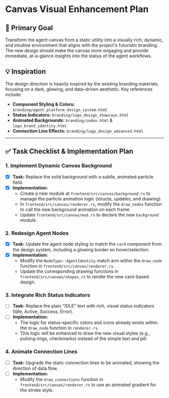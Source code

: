 # Canvas Visual Enhancement Plan

## 🎯 **Primary Goal**

Transform the agent canvas from a static utility into a visually rich, dynamic, and intuitive environment that aligns with the project's futuristic branding. The new design should make the canvas more engaging and provide immediate, at-a-glance insights into the status of the agent workflows.

## 💡 **Inspiration**

The design direction is heavily inspired by the existing branding materials, focusing on a dark, glowing, and data-driven aesthetic. Key references include:

-   **Component Styling & Colors:** `branding/agent_platform_design_system.html`
-   **Status Indicators:** `branding/logo_design_showcase.html`
-   **Animated Backgrounds:** `branding/index.html` & `logo_brand_identity.html`
-   **Connection Line Effects:** `branding/logo_design_advanced.html`

---

## ✅ **Task Checklist & Implementation Plan**

### 1. Implement Dynamic Canvas Background

-   [x] **Task:** Replace the solid background with a subtle, animated particle field.
-   [x] **Implementation:**
    -   Create a new module at `frontend/src/canvas/background.rs` to manage the particle animation logic (structs, updates, and drawing).
    -   In `frontend/src/canvas/renderer.rs`, modify the `draw_nodes` function to call the new background animation on each frame.
    -   Update `frontend/src/canvas/mod.rs` to declare the new `background` module.

### 2. Redesign Agent Nodes

-   [x] **Task:** Update the agent node styling to match the `card` component from the design system, including a glowing border on hover/selection.
-   [x] **Implementation:**
    -   Modify the `NodeType::AgentIdentity` match arm within the `draw_node` function in `frontend/src/canvas/renderer.rs`.
    -   Update the corresponding drawing functions in `frontend/src/canvas/shapes.rs` to render the new card-based design.

### 3. Integrate Rich Status Indicators

-   [ ] **Task:** Replace the plain "IDLE" text with rich, visual status indicators (Idle, Active, Success, Error).
-   [ ] **Implementation:**
    -   The logic for status-specific colors and icons already exists within the `draw_node` function in `renderer.rs`.
    -   This logic will be enhanced to draw the new visual styles (e.g., pulsing rings, checkmarks) instead of the simple text and pill.

### 4. Animate Connection Lines

-   [ ] **Task:** Upgrade the static connection lines to be animated, showing the direction of data flow.
-   [ ] **Implementation:**
    -   Modify the `draw_connections` function in `frontend/src/canvas/renderer.rs` to use an animated gradient for the stroke style.

